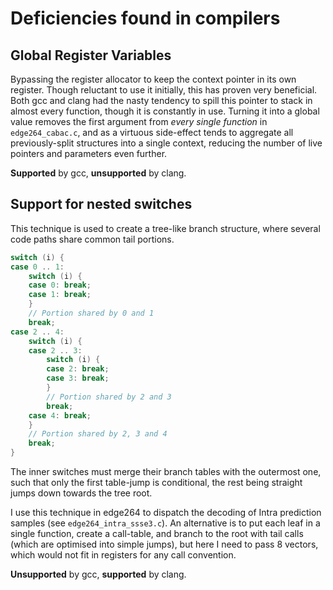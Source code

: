 Deficiencies found in compilers
================================

Global Register Variables
-------------------------

Bypassing the register allocator to keep the context pointer in its own register. Though reluctant to use it initially, this has proven very beneficial. Both gcc and clang had the nasty tendency to spill this pointer to stack in almost every function, though it is constantly in use. Turning it into a global value removes the first argument from *every single function* in `edge264_cabac.c`, and as a virtuous side-effect tends to aggregate all previously-split structures into a single context, reducing the number of live pointers and parameters even further.

**Supported** by gcc, **unsupported** by clang.

Support for nested switches
---------------------------

This technique is used to create a tree-like branch structure, where several code paths share common tail portions.

```c
switch (i) {
case 0 .. 1:
	switch (i) {
	case 0: break;
	case 1: break;
	}
	// Portion shared by 0 and 1
	break;
case 2 .. 4:
	switch (i) {
	case 2 .. 3:
		switch (i) {
		case 2: break;
		case 3: break;
		}
		// Portion shared by 2 and 3
		break;
	case 4: break;
	}
	// Portion shared by 2, 3 and 4
	break;
}
```

The inner switches must merge their branch tables with the outermost one, such that only the first table-jump is conditional, the rest being straight jumps down towards the tree root.

I use this technique in edge264 to dispatch the decoding of Intra prediction samples (see `edge264_intra_ssse3.c`). An alternative is to put each leaf in a single function, create a call-table, and branch to the root with tail calls (which are optimised into simple jumps), but here I need to pass 8 vectors, which would not fit in registers for any call convention.

**Unsupported** by gcc, **supported** by clang.
